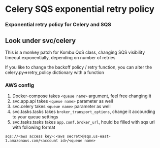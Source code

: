 # Celery SQS exponential retry policy

### Exponential retry policy for Celery and SQS

## Look under svc/celery

This is a monkey patch for Kombu QoS class, changing SQS visibility timeout exponentially, depending on number of retries

If you like to change the backoff policy / retry function, you can alter the celery.py=>retry_policy dictionary with a function

### AWS config
1. Docker-compose takes `<queue name>` argument, feel free changing it 
1. svc.app.api takes `<queue name>` parameter as well
1. svc.celery takes `<queue name>` parameter as well
1. svc.tasks.tasks takes `broker_transport_options`, change it accourding to your queue settings
1. svc.tasks.tasks takes `app.conf.broker_url`, hould be filled with sqs url with following format
```
sqs://<aws access key>:<aws secret>@sqs.us-east-1.amazonaws.com/<account id>/<queue name>
```
